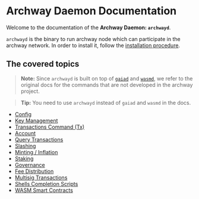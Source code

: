 # Archway Daemon Documentation

Welcome to the documentation of the **Archway Daemon: `archwayd`**.

`archwayd` is the binary to run archway node which can participate in the archway network. In order to install it, follow the [installation procedure](../README.md).

## The covered topics

>**Note:** Since `archwayd` is built on top of [`gaiad`](https://github.com/cosmos/gaia) and [`wasmd`](https://github.com/CosmWasm/wasmd), we refer to the original docs for the commands that are not developed in the archway project.

>**Tip:** You need to use `archwayd` instead of `gaiad` and `wasmd` in the docs.

- [Config](https://github.com/cosmos/gaia/blob/main/docs/resources/gaiad.md#setting-up-gaiad)
- [Key Management](https://github.com/cosmos/gaia/blob/main/docs/resources/gaiad.md#keys)
- [Transactions Command (Tx)](https://github.com/cosmos/gaia/blob/main/docs/resources/gaiad.md#tx-broadcasting)
- [Account](./account.md)
- [Query Transactions](https://github.com/cosmos/gaia/blob/main/docs/resources/gaiad.md#query-transactions)
- [Slashing](https://github.com/cosmos/gaia/blob/main/docs/resources/gaiad.md#slashing)
- [Minting / Inflation](https://github.com/cosmos/gaia/blob/main/docs/resources/gaiad.md#minting)
- [Staking](https://github.com/cosmos/gaia/blob/main/docs/resources/gaiad.md#staking)
- [Governance](https://github.com/cosmos/gaia/blob/main/docs/resources/gaiad.md#governance)
- [Fee Distribution](https://github.com/cosmos/gaia/blob/main/docs/resources/gaiad.md#fee-distribution)
- [Multisig Transactions](https://github.com/cosmos/gaia/blob/main/docs/resources/gaiad.md#multisig-transactions)
- [Shells Completion Scripts](./shells-completion-scripts.md)
- [WASM Smart Contracts](./wasm-smart-contracts.md)
